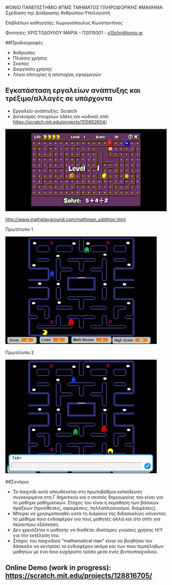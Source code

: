 ﻿#ΙΟΝΙΟ ΠΑΝΕΠΙΣΤΗΜΙΟ 
#ΠΜΣ ΤΜΗΜΑΤΟΣ ΠΛΗΡΟΦΟΡΙΚΗΣ 
#ΜΑΘΗΜΑ: Σχεδίαση της Διάδρασης Ανθρώπου-Υπολογιστή 
 
Επιβλέπων καθηγητής: Χωριανόπουλος Κωνσταντίνος 

Φοιτητές: ΧΡΙΣΤΟΔΟΥΛΟΥ ΜΑΡΙΑ - Π2015001 - p15chri@ionio.gr

##Προδιαγραφές

* Άνθρωπος
* Πλαίσιο χρήσης
* Σκοπός
* Διεργασία χρήσης
* Λόγοι επιτυχίας ή αποτυχίας εφαρμογών

## Εγκατάσταση εργαλείων ανάπτυξης και τρέξιμο/αλλαγές σε υπάρχοντα

* Εργαλείο ανάπτυξης: Scratch
* Δανεισμός στοιχείων (ιδέες και κώδικα) από: https://scratch.mit.edu/projects/105862604/ 


![math_man1](math_man1.jpg)

http://www.mathplayground.com/mathman_addition.html


Πρωτότυπο 1

![prototype_1](prototype_1.jpg)

Πρωτότυπο 2

![prototype_2](prototype_2.jpg)




##Σενάριο 

* Το παιχνίδι αυτό απευθύνεται στη πρωτοβάθμια εκπαίδευση συγκεκριμένα στη Γ δημοτικού και ο σκοπός δημιουργίας του είναι για το μάθημα μαθηματικών. Στόχος του είναι η εκμάθηση των βασικών πράξεων (προσθέσεις, αφαιρέσεις, πολλαπλασιασμοί, διαιρέσεις).
* Μπορεί να χρησιμοποιηθεί κατά τη διάρκεια της διδασκαλίας κάνοντας το μάθημα ποιο ενδιαφέρον για τους μαθητές αλλά και στο σπίτι για περαιτέρω εξάσκηση.   
* Δεν χρειάζεται ο μαθητής να διαθέτει ιδιαίτερες γνώσεις χρήσης Η/Υ για την εκτέλεση του.
* Στόχος του παιχνιδιού “mathematical man” είναι να βοηθήσει τον δάσκαλο να κεντρίσει το ενδιαφέρον ακόμα και των ποιο τεμπέληδων μαθητών με ένα ποιο ευχάριστο τρόπο μέσο ενός βιντεοπαιχνιδιού.



## Online Demo (work in progress): https://scratch.mit.edu/projects/128816705/


